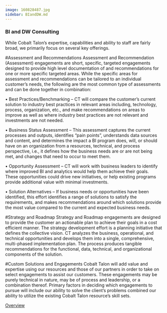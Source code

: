 ```yaml
---
image: 160828487.jpg
sidebar: BIandDW.md
---
```


### BI and DW Consulting

While Cobalt Talon’s expertise, capabilities and ability to staff are fairly broad, we primarily focus on several key offerings.

#Assessment and Recommendations
Assessment and Recommendation (Assessment) engagements are short, specific, targeted engagements designed to provide high level documentation of and recommendations for one or more specific targeted areas. While the specific areas for assessment and recommendations can be tailored to an individual customer’s needs, the following are the most common type of assessments and can be done together in combination:

• Best Practices/Benchmarking – CT will compare the customer’s current solution to industry best practices in relevant areas including, technology, process, organization, etc., and make recommendations on areas to improve as well as where industry best practices are not relevant and investments are not needed.

• Business Status Assessment – This assessment captures the current processes and outputs, identifies “pain points”, understands data sources and content, and determines the impact a BI program does, will, or should have on an organization from a resources, technical, and process perspective, i.e., it defines how the business needs are or are not being met, and changes that need to occur to meet them.

• Opportunity Assessment – CT will work with business leaders to identify where improved BI and analytics would help them achieve their goals. These opportunities could drive new initiatives, or help existing programs provide additional value with minimal investments.

• Solution Alternatives – If business needs or opportunities have been identified, this effort identifies a range of solutions to satisfy the requirements, and makes recommendations around which solutions provide the most value compared to the current and expected business needs.

#Strategy and Roadmap
Strategy and Roadmap engagements are designed to provide the customer an actionable plan to achieve their goals in a cost efficient manner. The strategy development effort is a planning initiative that defines the collective vision. CT analyzes the business, operational, and technical opportunities and develops them into a single, comprehensive, multi-phased implementation plan. The process produces tangible recommendations for the functional, data, technical, and organizational components of the solution.

#Custom Solutions and Engagements
Cobalt Talon will add value and expertise using our resources and those of our partners in order to take on select engagements to assist our customers. These engagements may be purely technical in nature, may be of process and leadership, or a combination thereof. Primary factors in deciding which engagements to pursue will include our ability to solve the client’s problems combined our ability to utilize the existing Cobalt Talon resource’s skill sets.


[Overview]

[Overview]: http://google.com

